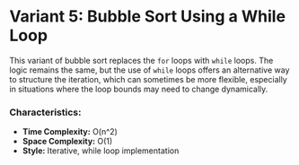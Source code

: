 # Variant 5: Bubble Sort Using a While Loop

This variant of bubble sort replaces the `for` loops with `while` loops. The logic remains the same, but the use of `while` loops offers an alternative way to structure the iteration, which can sometimes be more flexible, especially in situations where the loop bounds may need to change dynamically.

### Characteristics:
- **Time Complexity:** O(n^2)
- **Space Complexity:** O(1)
- **Style:** Iterative, while loop implementation
